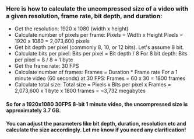 ### Here is how to calculate the uncompressed size of a video with a given resolution, frame rate, bit depth, and duration:

* Get the resolution: 1920 x 1080 (width x height)
* Calculate number of pixels per frame: Pixels = Width x Height Pixels = 1920 x 1080 = 2,073,600 pixels
* Get bit depth per pixel (commonly 8, 10, or 12 bits). Let's assume 8 bit.
* Calculate bits per pixel: Bits per pixel = Bit depth / 8 For 8 bit depth: Bits per pixel = 8 / 8 = 1 byte
* Get the frame rate: 30 FPS
* Calculate number of frames: Frames = Duration * Frame rate For a 1 minute video (60 seconds) at 30 FPS: Frames = 60 x 30 = 1800 frames
* Calculate total size: Total size = Pixels x Bits per pixel x Frames = 2,073,600 x 1 byte x 1800 frames = ~3,732 megabytes
#### So for a 1920x1080 30FPS 8-bit 1 minute video, the uncompressed size is approximately 3.7 GB.

#### You can adjust the parameters like bit depth, duration, resolution etc and calculate the size accordingly. Let me know if you need any clarification!